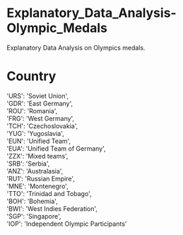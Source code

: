 # Explanatory_Data_Analysis-Olympic_Medals
Explanatory Data Analysis on Olympics medals.<br />
# Country
'URS': 'Soviet Union', <br />
 'GDR': 'East Germany', <br />
 'ROU': 'Romania', <br />
 'FRG': 'West Germany', <br />
 'TCH': 'Czechoslovakia', <br />
 'YUG': 'Yugoslavia', <br />
 'EUN': 'Unified Team', <br />
 'EUA': 'Unified Team of Germany',<br />
 'ZZX': 'Mixed teams',<br />
 'SRB': 'Serbia',<br />
 'ANZ': 'Australasia',<br />
 'RU1': 'Russian Empire',<br />
 'MNE': 'Montenegro',<br />
 'TTO': 'Trinidad and Tobago',<br />
 'BOH': 'Bohemia',<br />
 'BWI': 'West Indies Federation',<br />
 'SGP': 'Singapore',<br />
 'IOP': 'Independent Olympic Participants'<br />
